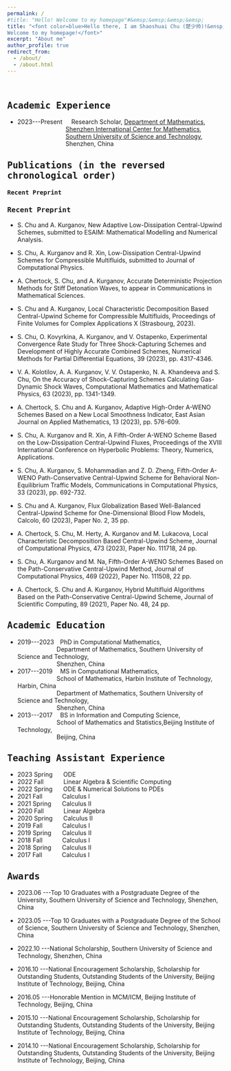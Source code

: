 ```yaml
---
permalink: /
#title: "Hello! Welcome to my homepage"#&emsp;&emsp;&emsp;&emsp;
title: "<font color=blue>Hello there, I am Shaoshuai Chu (楚少帅)!&ensp;   
Welcome to my homepage!</font>"
excerpt: "About me"
author_profile: true
redirect_from: 
  - /about/
  - /about.html
---
```


&nbsp;
&nbsp;


## <kbd>Academic Experience</kbd>


* 2023---Present&emsp;&ensp;Research Scholar, [Department of Mathematics](https://math.sustech.edu.cn/?lang=en),   
&emsp;&emsp;&emsp;&emsp;&emsp;&emsp;&ensp;&ensp;&ensp;&ensp;[Shenzhen International Center for Mathematics](https://icm.sustech.edu.cn/?lang=en-us),   
&emsp;&emsp;&emsp;&emsp;&emsp;&emsp;&ensp;&ensp;&ensp;&ensp;[Southern University of Science and Technology](https://www.sustech.edu.cn/en/),   
&emsp;&emsp;&emsp;&emsp;&emsp;&emsp;&ensp;&ensp;&ensp;&ensp;Shenzhen, China

## <kbd>Publications (in the reversed chronological order)</kbd>

#### <kbd>Recent Preprint</kbd>

### <kbd>Recent Preprint</kbd>

   * S. Chu and A. Kurganov, New Adaptive Low-Dissipation Central-Upwind Schemes, submitted to ESAIM: Mathematical Modelling and Numerical Analysis.

   * S. Chu, A. Kurganov and R. Xin, Low-Dissipation Central-Upwind Schemes for Compressible Multifluids, submitted to Journal of Computational Physics.


  * A. Chertock, S. Chu, and  A. Kurganov, Accurate Deterministic Projection Methods for Stiff Detonation Waves, to appear in Communications in Mathematical Sciences.

  * S. Chu and A. Kurganov, Local Characteristic Decomposition Based Central-Upwind Scheme for Compressible Multifluids, Proceedings of Finite Volumes for Complex Applications X (Strasbourg, 2023).

  * S. Chu, O. Kovyrkina,  A. Kurganov, and  V. Ostapenko, Experimental Convergence Rate Study for Three Shock-Capturing Schemes and Development of Highly Accurate Combined Schemes, Numerical Methods for Partial Differential Equations, 39 (2023), pp. 4317-4346.

  * V. A. Kolotilov, A. A. Kurganov, V. V. Ostapenko, N. A. Khandeeva and S. Chu, On the Accuracy of Shock-Capturing Schemes Calculating Gas-Dynamic Shock Waves, Computational Mathematics and Mathematical Physics, 63 (2023), pp. 1341-1349.

  * A. Chertock, S. Chu and A. Kurganov, Adaptive High-Order A-WENO Schemes Based on a New Local Smoothness Indicator, East Asian Journal on Applied Mathematics, 13 (2023), pp. 576-609.

  * S. Chu, A. Kurganov and R. Xin, A Fifth-Order A-WENO Scheme Based on the Low-Dissipation Central-Upwind Fluxes, Proceedings of the XVIII International Conference on Hyperbolic Problems: Theory, Numerics, Applications.

  * S. Chu, A. Kurganov, S. Mohammadian and Z. D.  Zheng, Fifth-Order A-WENO Path-Conservative Central-Upwind Scheme for Behavioral Non-Equilibrium Traffic Models, Communications in Computational Physics, 33 (2023), pp. 692-732.

  * S. Chu and A. Kurganov, Flux Globalization Based Well-Balanced Central-Upwind Scheme for One-Dimensional Blood Flow Models, Calcolo, 60 (2023), Paper No. 2, 35 pp.


  * A. Chertock, S. Chu, M. Herty, A. Kurganov and M. Lukacova, Local Characteristic Decomposition Based Central-Upwind Scheme, Journal of Computational Physics, 473 (2023), Paper No. 111718, 24 pp.

  * S. Chu, A. Kurganov and M. Na, Fifth-Order A-WENO Schemes Based on the Path-Conservative Central-Upwind Method, Journal of Computational Physics, 469 (2022), Paper No. 111508, 22 pp.


  * A. Chertock, S. Chu and A. Kurganov, Hybrid Multifluid Algorithms Based on the Path-Conservative Central-Upwind Scheme, Journal of Scientific Computing, 89 (2021), Paper No. 48, 24 pp.

## <kbd>Academic Education</kbd>

* 2019---2023&emsp;PhD in Computational Mathematics,             
&emsp;&emsp;&emsp;&emsp;&emsp;&emsp;&ensp;Department of Mathematics, Southern University of Science and Technology,     
&emsp;&emsp;&emsp;&emsp;&emsp;&emsp;&ensp;Shenzhen, China
* 2017---2019 &emsp;MS in Computational Mathematics,   
&emsp;&emsp;&emsp;&emsp;&emsp;&emsp;&ensp;School of Mathematics, Harbin Institute of Technology, Harbin, China   
&emsp;&emsp;&emsp;&emsp;&emsp;&emsp;&ensp;Department of Mathematics, Southern University of Science and Technology,   
&emsp;&emsp;&emsp;&emsp;&emsp;&emsp;&ensp;Shenzhen, China
* 2013---2017 &emsp;BS in Information and Computing Science,   
&emsp;&emsp;&emsp;&emsp;&emsp;&emsp;&ensp;School of Mathematics and Statistics,Beijing Institute of Technology,   
&emsp;&emsp;&emsp;&emsp;&emsp;&emsp;&ensp;Beijing, China

## <kbd>Teaching Assistant Experience</kbd>
  * 2023 Spring  &emsp;&ensp;ODE
  * 2022 Fall    &emsp;&emsp;&ensp;&ensp;Linear Algebra & Scientific Computing
  * 2022 Spring  &emsp;&ensp;ODE & Numerical Solutions to PDEs
  * 2021 Fall    &emsp;&emsp;&ensp;&ensp;Calculus I
  * 2021 Spring  &emsp;&ensp;Calculus II
  * 2020 Fall    &emsp;&emsp;&ensp;&ensp;Linear Algebra
  * 2020 Spring  &emsp;&ensp;Calculus II
  * 2019 Fall    &emsp;&emsp;&ensp;&ensp;Calculus I 
  * 2019 Spring  &emsp;&ensp;Calculus II
  * 2018 Fall    &emsp;&emsp;&ensp;&ensp;Calculus I 
  * 2018 Spring  &emsp;&ensp;Calculus II
  * 2017 Fall    &emsp;&emsp;&ensp;&ensp;Calculus I 

## <kbd>Awards</kbd>

  * 2023.06 ---Top 10 Graduates with a Postgraduate Degree of the University, Southern University of Science and Technology, Shenzhen, China

  * 2023.05 ---Top 10 Graduates with a Postgraduate Degree of the School of Science,
Southern University of Science and Technology, Shenzhen, China

  * 2022.10 ---National Scholarship, Southern University of Science and Technology, Shenzhen, China

  * 2016.10 ---National Encouragement Scholarship, Scholarship for Outstanding Students, Outstanding Students of the University, Beijing Institute of Technology, Beijing, China

  * 2016.05 ---Honorable Mention in MCM/ICM, Beijing Institute of Technology, Beijing, China

  * 2015.10 ---National Encouragement Scholarship, Scholarship for Outstanding Students, Outstanding Students of the University, Beijing Institute of Technology, Beijing, China

  * 2014.10 ---National Encouragement Scholarship, Scholarship for Outstanding Students, Outstanding Students of the University, Beijing Institute of Technology, Beijing, China

&nbsp;
&nbsp;


